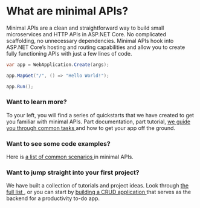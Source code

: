 # What are minimal APIs?

Minimal APIs are a clean and straightforward way to build small microservices and HTTP APIs in ASP.NET Core. No complicated scaffolding, no unnecessary dependencies. Minimal APIs hook into ASP.NET Core’s hosting and routing capabilities and allow you to create fully functioning APIs with just a few lines of code.

```csharp
var app = WebApplication.Create(args);

app.MapGet("/", () => "Hello World!");

app.Run();
```

### Want to learn more? 

To your left, you will find a series of quickstarts that we have created to get you familiar with minimal APIs. Part documentation, part tutorial, [we guide you through common tasks ](/quickstart) and how to get your app off the ground. 

### Want to see some code examples? 

Here is [a list of common scenarios ](/hello-minimal) in minimal APIs.

### Want to jump straight into your first project?  

We have built a collection of tutorials and project ideas. Look through [the full list ](/tutorials), or you can start by [building a CRUD application ](/tutorials/crud) that serves as the backend for a productivity to-do app. 
